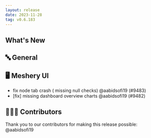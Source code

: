 ```yaml
---
layout: release
date: 2023-11-28
tag: v0.6.183
---
```


## What's New

## 🔤 General

## 🖥 Meshery UI

- fix node tab crash ( missing null checks) @aabidsofi19 (#9483)
- [fix] missing dashboard overview charts @aabidsofi19 (#9482)

## 👨🏽‍💻 Contributors

Thank you to our contributors for making this release possible:
@aabidsofi19
